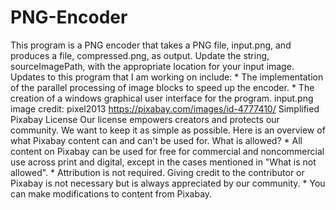 # PNG-Encoder
This program is a PNG encoder that takes a PNG file, input.png, and produces a file, compressed.png, as output.  Update the string, sourceImagePath, with the appropriate location for your input image.  Updates to this program that I am working on include: *  The implementation of the parallel processing of image blocks to speed up the encoder. *  The creation of a windows graphical user interface for the program.  input.png image credit: pixel2013 https://pixabay.com/images/id-4777410/  Simplified Pixabay License Our license empowers creators and protects our community. We want to keep it as simple as possible. Here is an overview of what Pixabay content can and can't be used for. What is allowed? *  All content on Pixabay can be used for free for commercial and noncommercial use across print and digital, except in the cases mentioned in "What is not allowed". *  Attribution is not required. Giving credit to the contributor or Pixabay is not necessary but is always appreciated by our community. *  You can make modifications to content from Pixabay.
